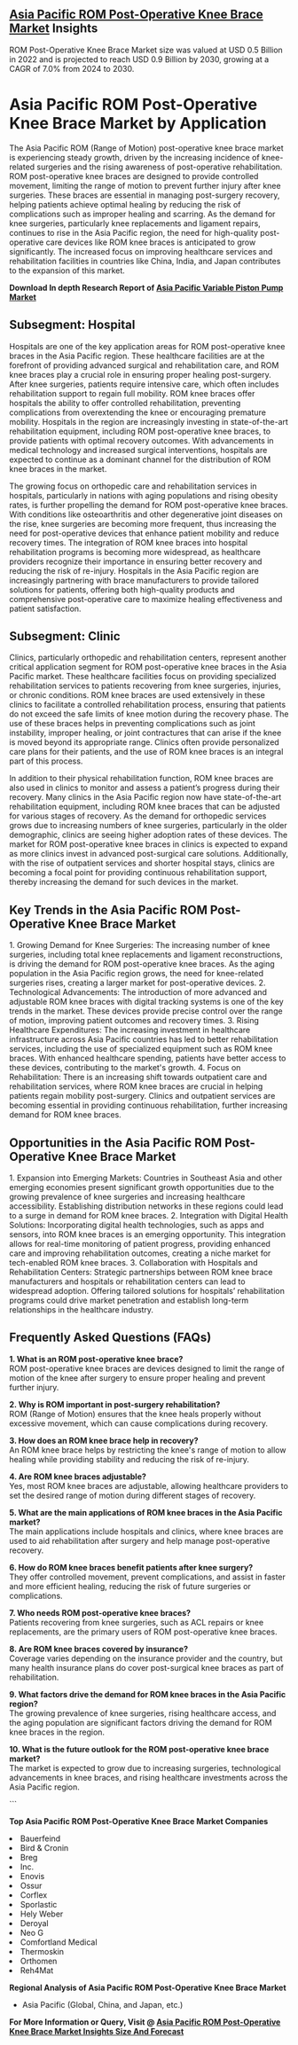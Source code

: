 <h2><a href="https://www.verifiedmarketreports.com/download-sample/?rid=319514&amp;utm_source=Github-Feb&amp;utm_medium=219" target="_blank">Asia Pacific ROM Post-Operative Knee Brace Market</a> Insights</h2><p>ROM Post-Operative Knee Brace Market size was valued at USD 0.5 Billion in 2022 and is projected to reach USD 0.9 Billion by 2030, growing at a CAGR of 7.0% from 2024 to 2030.</p><p><h1>Asia Pacific ROM Post-Operative Knee Brace Market by Application</h1> <p>The Asia Pacific ROM (Range of Motion) post-operative knee brace market is experiencing steady growth, driven by the increasing incidence of knee-related surgeries and the rising awareness of post-operative rehabilitation. ROM post-operative knee braces are designed to provide controlled movement, limiting the range of motion to prevent further injury after knee surgeries. These braces are essential in managing post-surgery recovery, helping patients achieve optimal healing by reducing the risk of complications such as improper healing and scarring. As the demand for knee surgeries, particularly knee replacements and ligament repairs, continues to rise in the Asia Pacific region, the need for high-quality post-operative care devices like ROM knee braces is anticipated to grow significantly. The increased focus on improving healthcare services and rehabilitation facilities in countries like China, India, and Japan contributes to the expansion of this market. <p><strong>Download In depth Research Report of <a href="https://www.verifiedmarketreports.com/download-sample/?rid=236118&amp;utm_source=Pulse-Dec&amp;utm_medium=219" target="_blank">Asia Pacific Variable Piston Pump Market</a></strong></p></p> <h2>Subsegment: Hospital</h2> <p>Hospitals are one of the key application areas for ROM post-operative knee braces in the Asia Pacific region. These healthcare facilities are at the forefront of providing advanced surgical and rehabilitation care, and ROM knee braces play a crucial role in ensuring proper healing post-surgery. After knee surgeries, patients require intensive care, which often includes rehabilitation support to regain full mobility. ROM knee braces offer hospitals the ability to offer controlled rehabilitation, preventing complications from overextending the knee or encouraging premature mobility. Hospitals in the region are increasingly investing in state-of-the-art rehabilitation equipment, including ROM post-operative knee braces, to provide patients with optimal recovery outcomes. With advancements in medical technology and increased surgical interventions, hospitals are expected to continue as a dominant channel for the distribution of ROM knee braces in the market. <p>The growing focus on orthopedic care and rehabilitation services in hospitals, particularly in nations with aging populations and rising obesity rates, is further propelling the demand for ROM post-operative knee braces. With conditions like osteoarthritis and other degenerative joint diseases on the rise, knee surgeries are becoming more frequent, thus increasing the need for post-operative devices that enhance patient mobility and reduce recovery times. The integration of ROM knee braces into hospital rehabilitation programs is becoming more widespread, as healthcare providers recognize their importance in ensuring better recovery and reducing the risk of re-injury. Hospitals in the Asia Pacific region are increasingly partnering with brace manufacturers to provide tailored solutions for patients, offering both high-quality products and comprehensive post-operative care to maximize healing effectiveness and patient satisfaction.</p> <h2>Subsegment: Clinic</h2> <p>Clinics, particularly orthopedic and rehabilitation centers, represent another critical application segment for ROM post-operative knee braces in the Asia Pacific market. These healthcare facilities focus on providing specialized rehabilitation services to patients recovering from knee surgeries, injuries, or chronic conditions. ROM knee braces are used extensively in these clinics to facilitate a controlled rehabilitation process, ensuring that patients do not exceed the safe limits of knee motion during the recovery phase. The use of these braces helps in preventing complications such as joint instability, improper healing, or joint contractures that can arise if the knee is moved beyond its appropriate range. Clinics often provide personalized care plans for their patients, and the use of ROM knee braces is an integral part of this process. <p>In addition to their physical rehabilitation function, ROM knee braces are also used in clinics to monitor and assess a patient’s progress during their recovery. Many clinics in the Asia Pacific region now have state-of-the-art rehabilitation equipment, including ROM knee braces that can be adjusted for various stages of recovery. As the demand for orthopedic services grows due to increasing numbers of knee surgeries, particularly in the older demographic, clinics are seeing higher adoption rates of these devices. The market for ROM post-operative knee braces in clinics is expected to expand as more clinics invest in advanced post-surgical care solutions. Additionally, with the rise of outpatient services and shorter hospital stays, clinics are becoming a focal point for providing continuous rehabilitation support, thereby increasing the demand for such devices in the market.</p> <h2>Key Trends in the Asia Pacific ROM Post-Operative Knee Brace Market</h2> <p>1. Growing Demand for Knee Surgeries: The increasing number of knee surgeries, including total knee replacements and ligament reconstructions, is driving the demand for ROM post-operative knee braces. As the aging population in the Asia Pacific region grows, the need for knee-related surgeries rises, creating a larger market for post-operative devices. 2. Technological Advancements: The introduction of more advanced and adjustable ROM knee braces with digital tracking systems is one of the key trends in the market. These devices provide precise control over the range of motion, improving patient outcomes and recovery times. 3. Rising Healthcare Expenditures: The increasing investment in healthcare infrastructure across Asia Pacific countries has led to better rehabilitation services, including the use of specialized equipment such as ROM knee braces. With enhanced healthcare spending, patients have better access to these devices, contributing to the market's growth. 4. Focus on Rehabilitation: There is an increasing shift towards outpatient care and rehabilitation services, where ROM knee braces are crucial in helping patients regain mobility post-surgery. Clinics and outpatient services are becoming essential in providing continuous rehabilitation, further increasing demand for ROM knee braces. <h2>Opportunities in the Asia Pacific ROM Post-Operative Knee Brace Market</h2> <p>1. Expansion into Emerging Markets: Countries in Southeast Asia and other emerging economies present significant growth opportunities due to the growing prevalence of knee surgeries and increasing healthcare accessibility. Establishing distribution networks in these regions could lead to a surge in demand for ROM knee braces. 2. Integration with Digital Health Solutions: Incorporating digital health technologies, such as apps and sensors, into ROM knee braces is an emerging opportunity. This integration allows for real-time monitoring of patient progress, providing enhanced care and improving rehabilitation outcomes, creating a niche market for tech-enabled ROM knee braces. 3. Collaboration with Hospitals and Rehabilitation Centers: Strategic partnerships between ROM knee brace manufacturers and hospitals or rehabilitation centers can lead to widespread adoption. Offering tailored solutions for hospitals’ rehabilitation programs could drive market penetration and establish long-term relationships in the healthcare industry. <h2>Frequently Asked Questions (FAQs)</h2> <p><strong>1. What is an ROM post-operative knee brace?</strong><br>ROM post-operative knee braces are devices designed to limit the range of motion of the knee after surgery to ensure proper healing and prevent further injury.</p> <p><strong>2. Why is ROM important in post-surgery rehabilitation?</strong><br>ROM (Range of Motion) ensures that the knee heals properly without excessive movement, which can cause complications during recovery.</p> <p><strong>3. How does an ROM knee brace help in recovery?</strong><br>An ROM knee brace helps by restricting the knee's range of motion to allow healing while providing stability and reducing the risk of re-injury.</p> <p><strong>4. Are ROM knee braces adjustable?</strong><br>Yes, most ROM knee braces are adjustable, allowing healthcare providers to set the desired range of motion during different stages of recovery.</p> <p><strong>5. What are the main applications of ROM knee braces in the Asia Pacific market?</strong><br>The main applications include hospitals and clinics, where knee braces are used to aid rehabilitation after surgery and help manage post-operative recovery.</p> <p><strong>6. How do ROM knee braces benefit patients after knee surgery?</strong><br>They offer controlled movement, prevent complications, and assist in faster and more efficient healing, reducing the risk of future surgeries or complications.</p> <p><strong>7. Who needs ROM post-operative knee braces?</strong><br>Patients recovering from knee surgeries, such as ACL repairs or knee replacements, are the primary users of ROM post-operative knee braces.</p> <p><strong>8. Are ROM knee braces covered by insurance?</strong><br>Coverage varies depending on the insurance provider and the country, but many health insurance plans do cover post-surgical knee braces as part of rehabilitation.</p> <p><strong>9. What factors drive the demand for ROM knee braces in the Asia Pacific region?</strong><br>The growing prevalence of knee surgeries, rising healthcare access, and the aging population are significant factors driving the demand for ROM knee braces in the region.</p> <p><strong>10. What is the future outlook for the ROM post-operative knee brace market?</strong><br>The market is expected to grow due to increasing surgeries, technological advancements in knee braces, and rising healthcare investments across the Asia Pacific region.</p> ```</p><p><strong>Top Asia Pacific ROM Post-Operative Knee Brace Market Companies</strong></p><div data-test-id=""><p><li>Bauerfeind</li><li> Bird & Cronin</li><li> Breg</li><li> Inc.</li><li> Enovis</li><li> Ossur</li><li> Corflex</li><li> Sporlastic</li><li> Hely Weber</li><li> Deroyal</li><li> Neo G</li><li> Comfortland Medical</li><li> Thermoskin</li><li> Orthomen</li><li> Reh4Mat</li></p><div><strong>Regional Analysis of&nbsp;Asia Pacific ROM Post-Operative Knee Brace Market</strong></div><ul><li dir="ltr"><p dir="ltr">Asia Pacific (Global, China, and Japan, etc.)</p></li></ul><p><strong>For More Information or Query, Visit @&nbsp;</strong><strong><a href="https://www.verifiedmarketreports.com/product/rom-post-operative-knee-brace-market/?utm_source=Github-Feb&amp;utm_medium=219" target="_blank">Asia Pacific ROM Post-Operative Knee Brace Market Insights Size And Forecast</a></strong></p></div><h2>&nbsp;</h2><div data-test-id="">&nbsp;</div>

